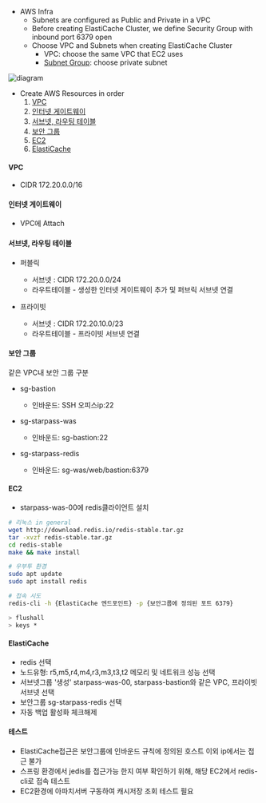 
- AWS Infra
  - Subnets are configured as Public and Private in a VPC
  - Before creating ElastiCache Cluster, we define Security Group with inbound port 6379 open
  - Choose VPC and Subnets when creating ElastiCache Cluster
    - VPC: choose the same VPC that EC2 uses
    - [Subnet Group](https://docs.aws.amazon.com/AmazonElastiCache/latest/red-ug/SubnetGroups.html): choose private subnet

![diagram](https://d2cg24p20j4o18.cloudfront.net/playvote/000/20210819/82331f92-bc8c-403e-a1d1-5d51bc6fec79.jpg)

- Create AWS Resources in order
  1. [VPC](#vpc)
  2. [인터넷 게이트웨이](#인터넷-게이트웨이)
  3. [서브넷, 라우팅 테이블](#서브넷-라우팅-테이블)
  4. [보안 그룹](#보안-그룹)
  5. [EC2](#ec2)
  5. [ElastiCache](#elasticache)

#### VPC
- CIDR 172.20.0.0/16

#### 인터넷 게이트웨이
- VPC에 Attach

#### 서브넷, 라우팅 테이블
- 퍼블릭
  - 서브넷 : CIDR 172.20.0.0/24
  - 라우트테이블 - 생성한 인터넷 게이트웨이 추가 및 퍼브릭 서브넷 연결

- 프라이빗
  - 서브넷 : CIDR 172.20.10.0/23
  - 라우트테이블 - 프라이빗 서브넷 연결

#### 보안 그룹
같은 VPC내 보안 그룹 구분

- sg-bastion
  - 인바운드: SSH 오피스ip:22

- sg-starpass-was
  - 인바운드: sg-bastion:22

- sg-starpass-redis
  - 인바운드: sg-was/web/bastion:6379


#### EC2
- starpass-was-00에 redis클라이언트 설치

```sh
# 리눅스 in general
wget http://download.redis.io/redis-stable.tar.gz
tar -xvzf redis-stable.tar.gz
cd redis-stable
make && make install

# 우부투 환경
sudo apt update
sudo apt install redis

# 접속 시도
redis-cli -h {ElastiCache 엔드포인트} -p {보안그룹에 정의된 포트 6379}

> flushall
> keys *
```

#### ElastiCache
- redis 선택
- 노드유형: r5,m5,r4,m4,r3,m3,t3,t2 메모리 및 네트워크 성능 선택
- 서브넷그룹 '생성' starpass-was-00, starpass-bastion와 같은 VPC, 프라이빗 서브넷 선택
- 보안그룹 sg-starpass-redis 선택 
- 자동 백업 활성화 체크해제


#### 테스트
- ElastiCache접근은 보안그룹에 인바운드 규칙에 정의된 호스트 이외 ip에서는 접근 불가
- 스프링 환경에서 jedis를 접근가능 한지 여부 확인하기 위해, 해당 EC2에서 redis-cli로 접속 테스트
- EC2환경에 아파치서버 구동하여 캐시저장 조회 테스트 필요
